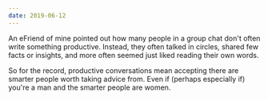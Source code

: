 ```yaml
---
date: 2019-06-12
---
```


An eFriend of mine pointed out how many people in a group chat don't often write something productive. Instead, they often talked in circles, shared few facts or insights, and more often seemed just liked reading their own words.

So for the record, productive conversations mean accepting there are smarter people worth taking advice from. Even if (perhaps especially if) you're a man and the smarter people are women.
